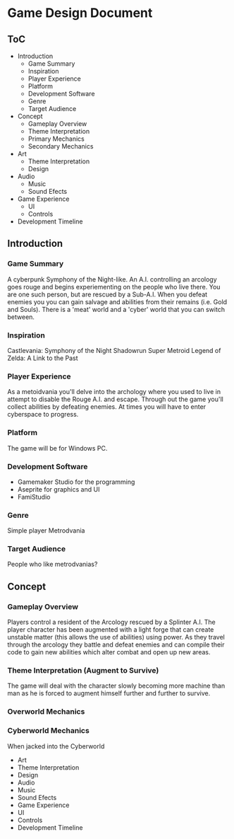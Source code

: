 # Game Design Document

## ToC
- Introduction
    - Game Summary
    - Inspiration
    - Player Experience
    - Platform
    - Development Software
    - Genre
    - Target Audience
- Concept
    - Gameplay Overview
    - Theme Interpretation
    - Primary Mechanics
    - Secondary Mechanics
- Art
    - Theme Interpretation
    - Design
- Audio
    - Music
    - Sound Efects
- Game Experience
    - UI
    - Controls
- Development Timeline

## Introduction
### Game Summary

A cyberpunk Symphony of the Night-like. An A.I. controlling an arcology goes rouge and begins experiementing on the people who live there. You are one such person, but are rescued by a Sub-A.I. When you defeat enemies you you can gain salvage and abilities from their remains (i.e. Gold and Souls). There is a 'meat' world and a 'cyber' world that you can switch between.

### Inspiration

Castlevania: Symphony of the Night
Shadowrun
Super Metroid
Legend of Zelda: A Link to the Past

### Player Experience

As a metoidvania you'll delve into the archology where you used to live in attempt to disable the Rouge A.I. and escape. Through out the game you'll collect abilities by defeating enemies. At times you will have to enter cyberspace to progress.

### Platform

The game will be for Windows PC.

### Development Software

- Gamemaker Studio for the programming
- Aseprite for graphics and UI
- FamiStudio

### Genre

Simple player Metrodvania

### Target Audience

People who like metrodvanias?

## Concept

### Gameplay Overview

Players control a resident of the Arcology rescued by a Splinter A.I. The player character has been augmented with a light forge that can create unstable matter (this allows the use of abilities) using power. As they travel through the arcology they battle and defeat enemies and can compile their code to gain new abilities which alter combat and open up new areas.

### Theme Interpretation (Augment to Survive)

The game will deal with the character slowly becoming more machine than man as he is forced to augment himself further and further to survive.

### Overworld Mechanics



### Cyberworld Mechanics

When jacked into the Cyberworld

- Art
- Theme Interpretation
- Design
- Audio
- Music
- Sound Efects
- Game Experience
- UI
- Controls
- Development Timeline